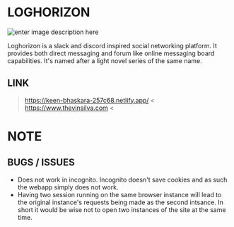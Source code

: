 # LOGHORIZON

![enter image description here](https://lh3.googleusercontent.com/pw/ACtC-3cgL_NHR7Af-2bR9thYFQtV4FWwh6vhC9Oh1Eexe84cWy4okx3DXp57QFGEgaKapyjqtpYHOWFK_htGGoTH_PN_lmVwrb8EOQQvNkxpN3YqL28yIp8CBZudH4anol35Ime-lkt6QxkCMBOA-wfR8H8P=w1918-h966-no?authuser=0)


Loghorizon is a slack and discord inspired social networking platform. It provides both direct messaging and forum like online messaging board capabilities. It's named after a light novel series of the same name.
## LINK
>  https://keen-bhaskara-257c68.netlify.app/ <
>  https://www.thevinsilva.com <

# NOTE
## BUGS / ISSUES
- Does not work in incognito. Incognito doesn't save cookies and as such the webapp simply does not work.
- Having two session running on the same browser instance will lead to the original instance's requests being made as the second intsance. In short it would be wise not to open two instances of the site at the same time.
